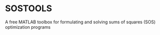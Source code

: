 # SOSTOOLS
A free MATLAB toolbox for formulating and solving sums of squares (SOS) optimization programs
